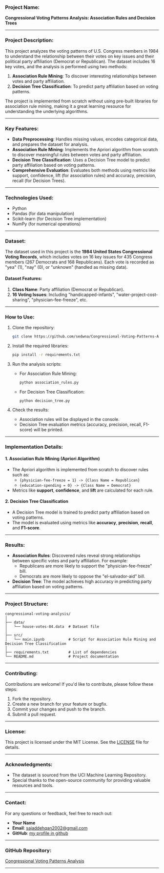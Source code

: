 ### **Project Name:**
**Congressional Voting Patterns Analysis: Association Rules and Decision Trees**

---

### **Project Description:**
This project analyzes the voting patterns of U.S. Congress members in 1984 to understand the relationship between their votes on key issues and their political party affiliation (Democrat or Republican). The dataset includes 16 key votes, and the analysis is performed using two methods:
1. **Association Rule Mining**: To discover interesting relationships between votes and party affiliation.
2. **Decision Tree Classification**: To predict party affiliation based on voting patterns.

The project is implemented from scratch without using pre-built libraries for association rule mining, making it a great learning resource for understanding the underlying algorithms.

---

### **Key Features:**
- **Data Preprocessing**: Handles missing values, encodes categorical data, and prepares the dataset for analysis.
- **Association Rule Mining**: Implements the Apriori algorithm from scratch to discover meaningful rules between votes and party affiliation.
- **Decision Tree Classification**: Uses a Decision Tree model to predict party affiliation based on voting patterns.
- **Comprehensive Evaluation**: Evaluates both methods using metrics like support, confidence, lift (for association rules) and accuracy, precision, recall (for Decision Trees).

---

### **Technologies Used:**
- Python
- Pandas (for data manipulation)
- Scikit-learn (for Decision Tree implementation)
- NumPy (for numerical operations)

---

### **Dataset:**
The dataset used in this project is the **1984 United States Congressional Voting Records**, which includes votes on 16 key issues for 435 Congress members (267 Democrats and 168 Republicans). Each vote is recorded as "yea" (1), "nay" (0), or "unknown" (handled as missing data).

#### **Dataset Features:**
1. **Class Name**: Party affiliation (Democrat or Republican).
2. **16 Voting Issues**: Including "handicapped-infants", "water-project-cost-sharing", "physician-fee-freeze", etc.

---

### **How to Use:**
1. Clone the repository:
   ```bash
   git clone https://github.com/sedwna/Congressional-Voting-Patterns-Analysis--Association-Rules-and-Decision-Trees.git
   ```

2. Install the required libraries:
   ```bash
   pip install -r requirements.txt
   ```

3. Run the analysis scripts:
   - For Association Rule Mining:
     ```bash
     python association_rules.py
     ```
   - For Decision Tree Classification:
     ```bash
     python decision_tree.py
     ```

4. Check the results:
   - Association rules will be displayed in the console.
   - Decision Tree evaluation metrics (accuracy, precision, recall, F1-score) will be printed.

---

### **Implementation Details:**

#### **1. Association Rule Mining (Apriori Algorithm)**
- The Apriori algorithm is implemented from scratch to discover rules such as:
  - `{physician-fee-freeze = 1} -> {Class Name = Republican}`
  - `{education-spending = 0} -> {Class Name = Democrat}`
- Metrics like **support**, **confidence**, and **lift** are calculated for each rule.

#### **2. Decision Tree Classification**
- A Decision Tree model is trained to predict party affiliation based on voting patterns.
- The model is evaluated using metrics like **accuracy**, **precision**, **recall**, and **F1-score**.

---

### **Results:**
- **Association Rules**: Discovered rules reveal strong relationships between specific votes and party affiliation. For example:
  - Republicans are more likely to support the "physician-fee-freeze" bill.
  - Democrats are more likely to oppose the "el-salvador-aid" bill.
- **Decision Tree**: The model achieves high accuracy in predicting party affiliation based on voting patterns.

---

### **Project Structure:**
```
congressional-voting-analysis/
│
├── data/
│   └── house-votes-84.data  # Dataset file
│
├── src/
│   └── main.ipynb           # Script for Association Rule Mining and Decision Tree Classification
│
├── requirements.txt         # List of dependencies
└── README.md                # Project documentation

```

---

### **Contributing:**
Contributions are welcome! If you'd like to contribute, please follow these steps:
1. Fork the repository.
2. Create a new branch for your feature or bugfix.
3. Commit your changes and push to the branch.
4. Submit a pull request.

---

### **License:**
This project is licensed under the MIT License. See the [LICENSE](https://archive.ics.uci.edu/dataset/105/congressional+voting+records) file for details.

---

### **Acknowledgments:**
- The dataset is sourced from the UCI Machine Learning Repository.
- Special thanks to the open-source community for providing valuable resources and tools.

---

### **Contact:**
For any questions or feedback, feel free to reach out:
- **Your Name**
- **Email**: sajaddehqan2002@gmail.com
- **GitHub**: [my profile in github](https://github.com/sedwna)

---

### **GitHub Repository:**
[Congressional Voting Patterns Analysis](https://github.com/sedwna/Congressional-Voting-Patterns-Analysis--Association-Rules-and-Decision-Trees)

---
